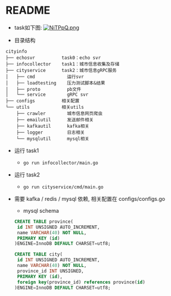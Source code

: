 # README

* task如下图:
[![NiTPpQ.png](https://s1.ax1x.com/2020/06/16/NiTPpQ.png)](https://imgchr.com/i/NiTPpQ)

* 目录结构
```
cityinfo
├── echosvr          task0：echo svr
├── infocollector    task1：城市信息收集及存储
├── cityservice      task2：城市信息gRPC服务
│   ├── cmd            运行svr
│   ├── loadtesting    压力测试脚本&结果
│   ├── proto          pb文件
│   └── service        gRPC svr
├── configs          相关配置
└── utils            相关utils
    ├── crawler        城市信息网页爬虫
    ├── emailutil      发送邮件相关
    ├── kafkautil      kafka相关
    ├── logger         日志相关
    └── mysqlutil      mysql相关
```

* 运行 task1
    * `go run infocollector/main.go`

* 运行 task2
    * `go run cityservice/cmd/main.go`
    
* 需要 kafka / redis / mysql 依赖, 相关配置在 configs/configs.go
    * mysql schema
    ```sql
  CREATE TABLE province(
     id INT UNSIGNED AUTO_INCREMENT,
     name VARCHAR(40) NOT NULL,
     PRIMARY KEY (id)
  )ENGINE=InnoDB DEFAULT CHARSET=utf8;
  
  CREATE TABLE city(
     id INT UNSIGNED AUTO_INCREMENT,
     name VARCHAR(40) NOT NULL,
     province_id INT UNSIGNED,
     PRIMARY KEY (id),
     foreign key(province_id) references province(id)
  )ENGINE=InnoDB DEFAULT CHARSET=utf8;